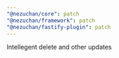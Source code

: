 ```yaml
---
"@nezuchan/core": patch
"@nezuchan/framework": patch
"@nezuchan/fastify-plugin": patch
---
```


Intellegent delete and other updates
